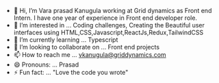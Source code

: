 - 👋 Hi, I’m Vara prasad Kanugula working at Grid dynamics as Front end Intern. I have one year of experience in Front end developer role.
- 👀 I’m interested in ... Coding challenges, Creating the Beautiful user interfaces using HTML,CSS,Javascript,ReactJs,Redux,TailwindCSS
- 🌱 I’m currently learning ... Typescript
- 💞️ I’m looking to collaborate on ... Front end projects 
- 📫 How to reach me ... vkanugula@griddynamics.com
- 😄 Pronouns: ... Prasad
- ⚡ Fun fact: ...  "Love the code you wrote"

<!---
Prasadgrid5281/Prasadgrid5281 is a ✨ special ✨ repository because its `README.md` (this file) appears on your GitHub profile.
You can click the Preview link to take a look at your changes.
--->
